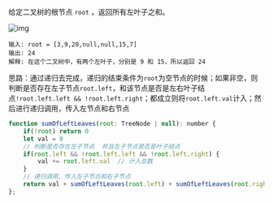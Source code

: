 给定二叉树的根节点 `root` ，返回所有左叶子之和。

![img](https://assets.leetcode.com/uploads/2021/04/08/leftsum-tree.jpg)

```
输入: root = [3,9,20,null,null,15,7] 
输出: 24 
解释: 在这个二叉树中，有两个左叶子，分别是 9 和 15，所以返回 24
```

思路：通过递归去完成，递归的结束条件为`root`为空节点的时候；如果非空，则判断是否存在左子节点`root.left`，和该节点是否是左右叶子结点`!root.left.left && !root.left.right`；都成立则将`root.left.val`计入；然后进行递归调用，传入左节点和右节点

```js
function sumOfLeftLeaves(root: TreeNode | null): number {
    if(!root) return 0
    let val = 0
    // 判断是否存在左子节点  并且左子节点是否是叶子结点
    if(root.left && !root.left.left && !root.left.right) {
        val += root.left.val  // 计入总数
    }
  	// 递归调用，传入左子节点和右子节点
    return val + sumOfLeftLeaves(root.left) + sumOfLeftLeaves(root.right)
};
```



